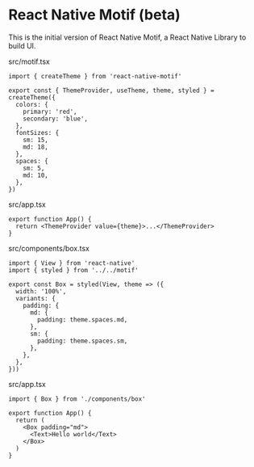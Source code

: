 # React Native Motif (beta)

This is the initial version of React Native Motif, a React Native Library to build UI.

src/motif.tsx

```tsx
import { createTheme } from 'react-native-motif'

export const { ThemeProvider, useTheme, theme, styled } = createTheme({
  colors: {
    primary: 'red',
    secondary: 'blue',
  },
  fontSizes: {
    sm: 15,
    md: 18,
  },
  spaces: {
    sm: 5,
    md: 10,
  },
})
```

src/app.tsx

```tsx
export function App() {
  return <ThemeProvider value={theme}>...</ThemeProvider>
}
```

src/components/box.tsx

```tsx
import { View } from 'react-native'
import { styled } from '../../motif'

export const Box = styled(View, theme => ({
  width: '100%',
  variants: {
    padding: {
      md: {
        padding: theme.spaces.md,
      },
      sm: {
        padding: theme.spaces.sm,
      },
    },
  },
}))
```

src/app.tsx

```tsx
import { Box } from './components/box'

export function App() {
  return (
    <Box padding="md">
      <Text>Hello world</Text>
    </Box>
  )
}
```
